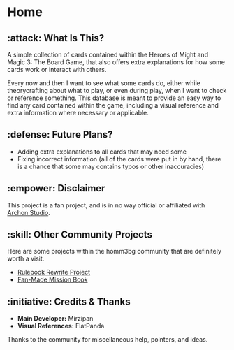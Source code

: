 # Home

## :attack: What Is This?

A simple collection of cards contained within the Heroes of Might and Magic 3: The Board Game, that also offers extra explanations for how some cards work or interact with others.

Every now and then I want to see what some cards do, either while theorycrafting about what to play, or even during play, when I want to check or reference something. This database is meant to provide an easy way to find any card contained within the game, including a visual reference and extra information where necessary or applicable.


## :defense: Future Plans?

* Adding extra explanations to all cards that may need some
* Fixing incorrect information (all of the cards were put in by hand, there is a chance that some may contains typos or other inaccuracies)


## :empower: Disclaimer

This project is a fan project, and is in no way official or affiliated with [Archon Studio](https://archon-studio.com).


## :skill: Other Community Projects

Here are some projects within the homm3bg community that are definitely worth a visit.

- [Rulebook Rewrite Project](https://github.com/Heegu-sama/Homm3BG)
- [Fan-Made Mission Book](https://github.com/qwrtln/Homm3BG-mission-book)


## :initiative: Credits & Thanks

- **Main Developer:** Mirzipan
- **Visual References:** FlatPanda

Thanks to the community for miscellaneous help, pointers, and ideas.
